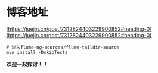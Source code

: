 # 博客地址

[https://juejin.cn/post/7312824403229900852#heading-0](https://juejin.cn/post/7312824403229900852#heading-0)
````
# 进入flume-ng-sources/flume-taildir-source
mvn install -DskipTests
````

**欢迎一起探讨！！**